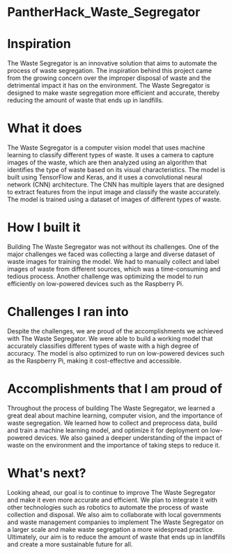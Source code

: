 # PantherHack_Waste_Segregator


Inspiration
=============
The Waste Segregator is an innovative solution that aims to automate the process of waste segregation. The inspiration behind this project came from the growing concern over the improper disposal of waste and the detrimental impact it has on the environment. The Waste Segregator is designed to make waste segregation more efficient and accurate, thereby reducing the amount of waste that ends up in landfills.

What it does
==============
The Waste Segregator is a computer vision model that uses machine learning to classify different types of waste. It uses a camera to capture images of the waste, which are then analyzed using an algorithm that identifies the type of waste based on its visual characteristics. The model is built using TensorFlow and Keras, and it uses a convolutional neural network (CNN) architecture. The CNN has multiple layers that are designed to extract features from the input image and classify the waste accurately. The model is trained using a dataset of images of different types of waste.

How I built it
================
Building The Waste Segregator was not without its challenges. One of the major challenges we faced was collecting a large and diverse dataset of waste images for training the model. We had to manually collect and label images of waste from different sources, which was a time-consuming and tedious process. Another challenge was optimizing the model to run efficiently on low-powered devices such as the Raspberry Pi.

Challenges I ran into
========================
Despite the challenges, we are proud of the accomplishments we achieved with The Waste Segregator. We were able to build a working model that accurately classifies different types of waste with a high degree of accuracy. The model is also optimized to run on low-powered devices such as the Raspberry Pi, making it cost-effective and accessible.

Accomplishments that I am proud of
===================================
Throughout the process of building The Waste Segregator, we learned a great deal about machine learning, computer vision, and the importance of waste segregation. We learned how to collect and preprocess data, build and train a machine learning model, and optimize it for deployment on low-powered devices. We also gained a deeper understanding of the impact of waste on the environment and the importance of taking steps to reduce it.

What's next?
===============
Looking ahead, our goal is to continue to improve The Waste Segregator and make it even more accurate and efficient. We plan to integrate it with other technologies such as robotics to automate the process of waste collection and disposal. We also aim to collaborate with local governments and waste management companies to implement The Waste Segregator on a larger scale and make waste segregation a more widespread practice. Ultimately, our aim is to reduce the amount of waste that ends up in landfills and create a more sustainable future for all.

